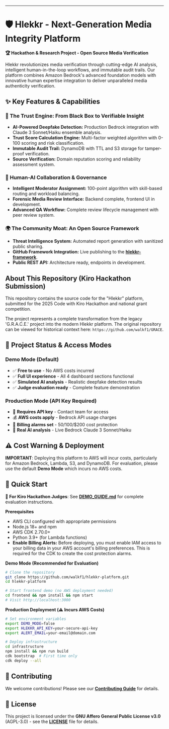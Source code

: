 
-----

# 🛡️ Hlekkr - Next-Generation Media Integrity Platform

**🏆 Hackathon & Research Project - Open Source Media Verification**

Hlekkr revolutionizes media verification through cutting-edge AI analysis, intelligent human-in-the-loop workflows, and immutable audit trails. Our platform combines Amazon Bedrock's advanced foundation models with innovative human expertise integration to deliver unparalleled media authenticity verification.

## ✨ Key Features & Capabilities

### 🤖 The Trust Engine: From Black Box to Verifiable Insight

  * **AI-Powered Deepfake Detection:** Production Bedrock integration with Claude 3 Sonnet/Haiku ensemble analysis.
  * **Trust Score Calculation Engine:** Multi-factor weighted algorithm with 0-100 scoring and risk classification.
  * **Immutable Audit Trail:** DynamoDB with TTL and S3 storage for tamper-proof verification.
  * **Source Verification:** Domain reputation scoring and reliability assessment system.

### 🤝 Human-AI Collaboration & Governance

  * **Intelligent Moderator Assignment:** 100-point algorithm with skill-based routing and workload balancing.
  * **Forensic Media Review Interface:** Backend complete, frontend UI in development.
  * **Advanced QA Workflow:** Complete review lifecycle management with peer review system.

### 🌍 The Community Moat: An Open Source Framework

  * **Threat Intelligence System:** Automated report generation with sanitized public sharing.
  * **GitHub Framework Integration:** Live publishing to the **[hlekkr-framework](https://github.com/walkf1/hlekkr-framework)**.
  * **Public REST API:** Architecture ready, endpoints in development.

## About This Repository (Kiro Hackathon Submission)

This repository contains the source code for the "Hlekkr" platform, submitted for the 2025 Code with Kiro Hackathon and national grant competition.

The project represents a complete transformation from the legacy 'G.R.A.C.E.' project into the modern Hlekkr platform. The original repository can be viewed for historical context here: `https://github.com/walkf1/GRACE`.

## 🎯 Project Status & Access Modes

### **Demo Mode (Default)**

  * ✅ **Free to use** - No AWS costs incurred
  * ✅ **Full UI experience** - All 4 dashboard sections functional
  * ✅ **Simulated AI analysis** - Realistic deepfake detection results
  * ✅ **Judge evaluation ready** - Complete feature demonstration

### **Production Mode (API Key Required)**

  * 🔑 **Requires API key** - Contact team for access
  * 💰 **AWS costs apply** - Bedrock API usage charges
  * 🚨 **Billing alarms set** - $50/$100/$200 cost protection
  * 🔬 **Real AI analysis** - Live Bedrock Claude 3 Sonnet/Haiku

## ⚠️ Cost Warning & Deployment

**IMPORTANT**: Deploying this platform to AWS will incur costs, particularly for Amazon Bedrock, Lambda, S3, and DynamoDB. For evaluation, please use the default **Demo Mode** which incurs no AWS costs.

## 🚀 Quick Start

**🎯 For Kiro Hackathon Judges**: See **[DEMO\_GUIDE.md](https://www.google.com/search?q=https://github.com/walkf1/hlekkr-platform/blob/main/DEMO_GUIDE.md)** for complete evaluation instructions.

**Prerequisites**

  * AWS CLI configured with appropriate permissions
  * Node.js 18+ and npm
  * AWS CDK 2.70.0+
  * Python 3.9+ (for Lambda functions)
  * **Enable Billing Alerts:** Before deploying, you must enable IAM access to your billing data in your AWS account's billing preferences. This is required for the CDK to create the cost protection alarms.

**Demo Mode (Recommended for Evaluation)**

```bash
# Clone the repository
git clone https://github.com/walkf1/hlekkr-platform.git
cd hlekkr-platform

# Start frontend demo (no AWS deployment needed)
cd frontend && npm install && npm start
# Visit http://localhost:3000
```

**Production Deployment (⚠️ Incurs AWS Costs)**

```bash
# Set environment variables
export DEMO_MODE=false
export HLEKKR_API_KEY=your-secure-api-key
export ALERT_EMAIL=your-email@domain.com

# Deploy infrastructure
cd infrastructure
npm install && npm run build
cdk bootstrap  # First time only
cdk deploy --all
```

## 🤝 Contributing

We welcome contributions\! Please see our **[Contributing Guide](https://github.com/walkf1/hlekkr-platform/blob/main/CONTRIBUTING.md)** for details.

## 📄 License

This project is licensed under the **GNU Affero General Public License v3.0** (AGPL-3.0) - see the **[LICENSE](https://github.com/walkf1/hlekkr-platform/blob/main/LICENSE)** file for details.
